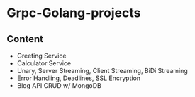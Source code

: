 # Grpc-Golang-projects

## Content
* Greeting Service
* Calculator Service
* Unary, Server Streaming, Client Streaming, BiDi Streaming
* Error Handling, Deadlines, SSL Encryption
* Blog API CRUD w/ MongoDB
